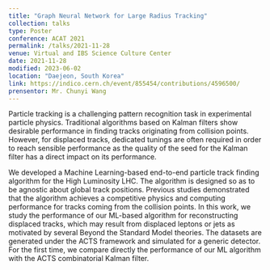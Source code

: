 ```yaml
---
title: "Graph Neural Network for Large Radius Tracking"
collection: talks
type: Poster
conference: ACAT 2021
permalink: /talks/2021-11-28
venue: Virtual and IBS Science Culture Center
date: 2021-11-28
modified: 2023-06-02
location: "Daejeon, South Korea"
link: https://indico.cern.ch/event/855454/contributions/4596500/ 
prensentor: Mr. Chunyi Wang
---
```




Particle tracking is a challenging pattern recognition task in experimental particle physics. Traditional algorithms based on Kalman filters show desirable performance in finding tracks originating from collision points. However, for displaced tracks, dedicated tunings are often required in order to reach sensible performance as the quality of the seed for the Kalman filter has a direct impact on its performance.

We developed a Machine Learning-based end-to-end particle track finding algorithm for the High Luminosity LHC. The algorithm is designed so as to be agnostic about global track positions. Previous studies demonstrated that the algorithm achieves a competitive physics and computing performance for tracks coming from the collision points. In this work, we study the performance of our ML-based algorithm for reconstructing displaced tracks, which may result from displaced leptons or jets as motivated by several Beyond the Standard Model theories. The datasets are generated under the ACTS framework and simulated for a generic detector. For the first time, we compare directly the performance of our ML algorithm with the ACTS combinatorial Kalman filter.

